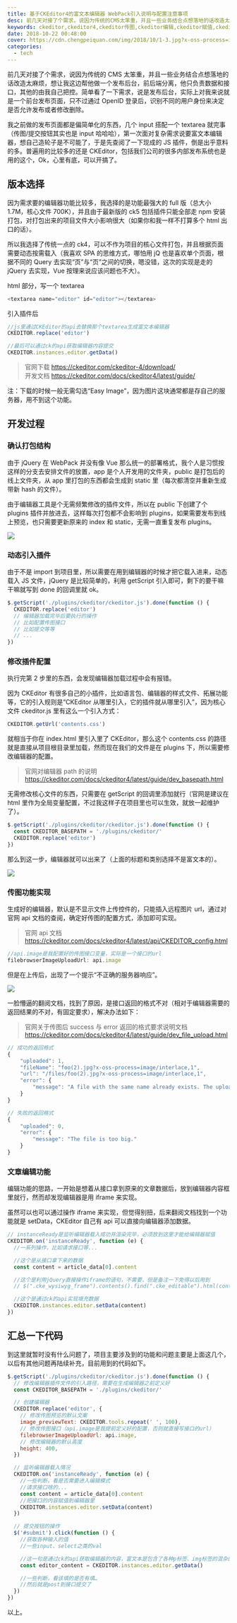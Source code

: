 ```yaml
---
title: 基于CKEditor4的富文本编辑器 WebPack引入说明与配置注意事项
desc: 前几天对接了个需求，说因为传统的CMS太笨重，并且一些业务结合点想落地的话改造太麻烦，想让我这边帮他做一个发布后台，前后端分离，他只负责数据和接口，其他的由我自己把控。我当时没立即答应，因为我不会啊 - - 哈哈哈没玩过这东西，之前做发布都是直接走CMS或者WordPress这种直接现成的发布系统，偶尔自己做一些活动用的传图发布页面也是简单的一个textarea就完事。不过好奇心又很强，也想学多点东西，还是接了过来，然后让他给我点时间我得尝试一下。
keywords: ckeditor,ckeditor4,ckeditor传图,ckeditor编辑,ckeditor赋值,ckeditor路径
date: 2018-10-22 00:48:00
cover: https://cdn.chengpeiquan.com/img/2018/10/1-3.jpg?x-oss-process=image/interlace,1
categories:
  - tech
---
```


前几天对接了个需求，说因为传统的 CMS 太笨重，并且一些业务结合点想落地的话改造太麻烦，想让我这边帮他做一个发布后台，前后端分离，他只负责数据和接口，其他的由我自己把控。简单看了一下需求，说是发布后台，实际上对我来说就是一个前台发布页面，只不过通过 OpenID 登录后，识别不同的用户身份来决定是否允许发布或者修改删除。

我之前做的发布页面都是偏简单化的东西，几个 input 搭配一个 textarea 就完事（传图/提交按钮其实也是 input 哈哈哈），第一次面对复杂需求说要富文本编辑器，想自己造轮子是不可能了，于是先查阅了一下现成的 JS 插件，倒是出乎意料的多。普遍用的比较多的还是 CKEditor，包括我们公司的很多内部发布系统也是用的这个，Ok，心里有底，可以开搞了。

## 版本选择

因为需求要的编辑器功能比较多，我选择的是功能最强大的 full 版（总大小 1.7M，核心文件 700K），并且由于最新版的 ck5 包括插件只能全部走 npm 安装打包，对打包出来的项目文件大小影响很大（如果你和我一样不打算多个 html 出口的话）。

所以我选择了传统一点的 ck4，可以不作为项目的核心文件打包，并且根据页面需要动态按需载入（我喜欢 SPA 的思维方式，哪怕用 jQ 也是喜欢单个页面，根据不同的 Query 去实现“页”与“页”之间的切换，嗯没错，这次的实现是走的 jQuery 去实现，Vue 按理来说应该问题也不大）。

html 部分，写一个 textarea

```javascript
<textarea name="editor" id="editor"></textarea>
```

引入插件后

```javascript
//js里通过CKEditor的api去替换那个textarea生成富文本编辑器
CKEDITOR.replace('editor')

//最后可以通过ck的api获取编辑器内容提交
CKEDITOR.instances.editor.getData()
```

> 官网下载 https://ckeditor.com/ckeditor-4/download/<br>
> 开发文档 https://ckeditor.com/docs/ckeditor4/latest/guide/

注：下载的时候一般无需勾选“Easy Image”，因为图片这块通常都是存自己的服务器，用不到这个功能。

## 开发过程

### 确认打包结构

由于 jQuery 在 WebPack 并没有像 Vue 那么统一的部署格式，我个人是习惯按这样的分支去安排文件的放置，app 是个人开发用的文件夹，public 是打包后的线上文件夹，从 app 里打包的东西都会生成到 static 里（每次都清空并重新生成带新 hash 的文件）。

由于编辑器工具是个无需频繁修改的插件文件，所以在 public 下创建了个 plugins 插件并放进去，这样每次打包都不会影响到 plugins，如果需要发布到线上预览，也只需要更新原来的 index 和 static，无需一直重复发布 plugins。

![](https://cdn.chengpeiquan.com/img/2018/10/1-4.jpg?x-oss-process=image/interlace,1)

### 动态引入插件

由于不是 import 到项目里，所以需要在用到编辑器的时候才把它载入进来，动态载入 JS 文件，jQuery 是比较简单的，利用 getScript 引入即可，剩下的要干嘛干嘛就写到 done 的回调里就 ok。

```javascript
$.getScript('./plugins/ckeditor/ckeditor.js').done(function () {
  CKEDITOR.replace('editor')
  // 编辑器加载完毕后要执行的操作
  // 比如配置传图接口
  // 比如提交等等
  // ...
})
```

### 修改插件配置

执行完第 2 步里的东西，会发现编辑器加载过程中会有报错。

因为 CKEditor 有很多自己的小插件，比如语言包、编辑器的样式文件、拓展功能等，它的引入规则是“CKEditor 从哪里引入，它的插件就从哪里引入”，因为核心文件 ckeditor.js 里有这么一个引入方式：

```javascript
CKEDITOR.getUrl('contents.css')
```

就相当于你在 index.html 里引入里了 CKEditor，那么这个 contents.css 的路径就是直接从项目根目录里加载，然而现在我们的文件是在 plugins 下，所以需要修改编辑器的配置。

> 官网对编辑器 path 的说明   https://ckeditor.com/docs/ckeditor4/latest/guide/dev_basepath.html

无需修改核心文件的东西，只需要在 getScript 的回调里添加就行（官网是建议在 html 里作为全局变量配置，不过我这样子在项目里也可以生效，就放一起维护了）。

```javascript
$.getScript('./plugins/ckeditor/ckeditor.js').done(function () {
  const CKEDITOR_BASEPATH = './plugins/ckeditor/'
  CKEDITOR.replace('editor')
})
```

那么到这一步，编辑器就可以出来了（上面的标题和类别选择不是富文本的）。

![](https://cdn.chengpeiquan.com/img/2018/10/2-1.jpg?x-oss-process=image/interlace,1)

### 传图功能实现

生成好的编辑器，默认是不显示文件上传控件的，只能插入远程图片 url，通过对官网 api 文档的查阅，确定好传图的配置方式，添加即可实现。

> 官网 api 文档 https://ckeditor.com/docs/ckeditor4/latest/api/CKEDITOR_config.html

```javascript
//api.image是我配置好的传图接口变量，实际是一个接口的url
filebrowserImageUploadUrl: api.image
```

但是在上传后，出现了一个提示“不正确的服务器响应”。

![](https://cdn.chengpeiquan.com/img/2018/10/233.jpg?x-oss-process=image/interlace,1)

一脸懵逼的翻阅文档，找到了原因，是接口返回的格式不对（相对于编辑器需要的返回结果的不对，有固定要求），解决办法如下：

> 官网关于传图后 success 与 error 返回的格式要求说明文档 https://ckeditor.com/docs/ckeditor4/latest/guide/dev_file_upload.html

```javascript
// 成功的返回格式
{
    "uploaded": 1,
    "fileName": "foo(2).jpg?x-oss-process=image/interlace,1",
    "url": "/files/foo(2).jpg?x-oss-process=image/interlace,1",
    "error": {
        "message": "A file with the same name already exists. The uploaded file was renamed to \"foo(2).jpg?x-oss-process=image/interlace,1\"."
    }
}

// 失败的返回格式
{
    "uploaded": 0,
    "error": {
        "message": "The file is too big."
    }
}
```

### 文章编辑功能

编辑功能的思路，一开始是想着从接口拿到原来的文章数据后，放到编辑器内容框里就行，然而却发现编辑器是用 iframe 来实现。

虽然可以也可以通过操作 iframe 来实现，但觉得别扭，后来翻阅文档找到一个功能就是 setData，CKEditor 自己有 api 可以直接向编辑器添加数据。

```javascript
// instanceReady是监听编辑器载入成功并渲染完毕，必须放到这里才能给编辑器赋值
CKEDITOR.on('instanceReady', function (e) {
  //一系列操作，比如请求接口等...

  //这个是从接口拿下来的数据
  const content = article_data[0].content

  //这个是利用jQuery直接操作iframe的语句，不需要，但是备注一下免得以后用到
  // $(".cke_wysiwyg_frame").contents().find(".cke_editable").html(content);

  //这个是通过ck的api实现填充数据
  CKEDITOR.instances.editor.setData(content)
})
```

## 汇总一下代码

到这里就暂时没有什么问题了，项目主要涉及到的功能和问题主要是上面这几个，以后有其他问题再陆续补充，目前用到的代码如下。

```javascript
$.getScript('./plugins/ckeditor/ckeditor.js').done(function () {
  // 修改编辑器插件文件的引入路径，需要在生成编辑器之前定义好
  const CKEDITOR_BASEPATH = './plugins/ckeditor/'

  // 创建编辑器
  CKEDITOR.replace('editor', {
    // 修改传图预览的默认文案
    image_previewText: CKEDITOR.tools.repeat(' ', 100),
    // 修改传图接口（api.image是我提前定义好的配置，否则就直接写接口的url）
    filebrowserImageUploadUrl: api.image,
    // 修改编辑器的默认高度
    height: 400,
  })

  // 监听编辑器载入情况
  CKEDITOR.on('instanceReady', function (e) {
    //一些判断，看是否需要进入编辑模式
    //请求接口啥的...
    const content = article_data[0].content
    //把接口的内容赋值到编辑器里
    CKEDITOR.instances.editor.setData(content)
  })

  // 提交按钮的操作
  $('#submit').click(function () {
    //获取各种输入的值
    //一些input、select之类的val

    //这一句是通过ck的api获取编辑器的内容，富文本是包含了各种p标签、img标签的混杂的html
    const editor_content = CKEDITOR.instances.editor.getData()

    //一些判断，看该填的是否有填…
    //然后就是post到接口提交了
  })
})
```

以上。
